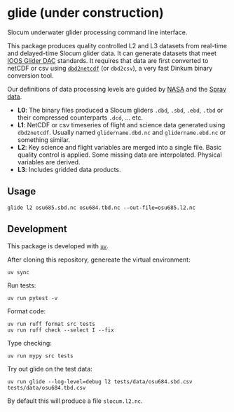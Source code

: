 # glide (under construction)

Slocum underwater glider processing command line interface. 

This package produces quality controlled L2 and L3 datasets from real-time and delayed-time Slocum glider data. It can generate datasets that meet [IOOS Glider DAC](https://gliders.ioos.us/) standards. It requires that data are first converted to netCDF or csv using [`dbd2netcdf`](github.com/OSUGliders/dbd2netcdf) (or `dbd2csv`), a very fast Dinkum binary conversion tool. 

Our definitions of data processing levels are guided by [NASA](https://www.earthdata.nasa.gov/learn/earth-observation-data-basics/data-processing-levels) and the [Spray data](https://spraydata.ucsd.edu/data-access). 

* **L0**: The binary files produced a Slocum gliders `.dbd`, `.sbd`, `.ebd`, `.tbd` or their compressed counterparts `.dcd`, ... etc. 
* **L1**: NetCDF or csv timeseries of flight and science data generated using `dbd2netcdf`. Usually named `glidername.dbd.nc` and `glidername.ebd.nc` or something similar.
* **L2**: Key science and flight variables are merged into a single file. Basic quality control is applied. Some missing data are interpolated. Physical variables are derived.
* **L3**: Includes gridded data products.

## Usage

```
glide l2 osu685.sbd.nc osu684.tbd.nc --out-file=osu685.l2.nc
```

## Development

This package is developed with [`uv`](https://github.com/astral-sh/uv). 

After cloning this repository, genereate the virtual environment:
```
uv sync
```

Run tests:
```
uv run pytest -v
```

Format code:
```
uv run ruff format src tests
uv run ruff check --select I --fix
```

Type checking:
```
uv run mypy src tests
``` 

Try out glide on the test data:
```
uv run glide --log-level=debug l2 tests/data/osu684.sbd.csv tests/data/osu684.tbd.csv
```

By default this will produce a file `slocum.l2.nc`. 